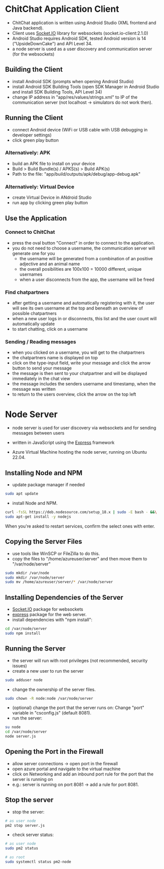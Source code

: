 # ChitChat Application Client

* ChitChat application is written using Android Studio (XML frontend and Java backend). 
* Client uses [Socket.IO](https://socket.io/) library for websockets (socket.io-client:2.1.0)
* Android Studio requires Android SDK, tested Android version is 14 ("UpsideDownCake") and API Level 34.
* a node server is used as a user discovery and communication server (for the websockets)

## Building the Client
* install Android SDK (prompts when opening Android Studio)
* install Android SDK Building Tools (open SDK Manager in Android Studio and install SDK Building Tools, API Level 34)
* change IP address in "app/res/values/strings.xml" to IP of the communication server (not localhost -> simulators do not work then).

## Running the Client
* connect Android device (WiFi or USB cable with USB debugging in developer settings)
* click green play button

### Alternatively: APK
* build an APK file to install on your device
* Build > Build Bundle(s) / APKS(s) > Build APK(s)
* Path to the file: "app/build/outputs/apk/debug/app-debug.apk"

### Alternatively: Virtual Device
* create Virtual Device in ANdroid Studio
* run app by clicking green play button

## Use the Application

### Connect to ChitChat
* press the oval button "Connect" in order to connect to the application.
* you do not need to choose a username, the communication server will generate one for you
  * the username will be generated from a combination of an positive adjective and an animal name
  * the overall posibilities are 100x100 = 10000 different, unique usernames
  * when a user disconnects from the app, the username will be freed
  
### Find chatpartners
* after getting a username and automatically registering with it, the user will see its own username at the top and beneath an overview of possible chatpartners
* when a new user logs in or disconnects, this list and the user count will automatically update
* to start chatting, click on a username

### Sending / Reading messages
* when you clicked on a username, you will get to the chatpartners
* the chatpartners name is displayed on top
* click on the type-input field, write your message and click the arrow button to send your message
* the message is then sent to your chatpartner and will be displayed immediately in the chat view
* the message includes the senders username and timestamp, when the message was written
* to return to the users overview, click the arrow on the top left

# Node Server
* node server is used for user discovery via websockets and for sending messages between users
* written in JavaScript using the [Express](https://expressjs.com/) framework

* Azure Virtual Machine hosting the node server, running on Ubuntu 22.04.

## Installing Node and NPM
* update package manager if needed
```bash
sudo apt update
```
* install Node and NPM.
```bash
curl -fsSL https://deb.nodesource.com/setup_18.x | sudo -E bash - &&\
sudo apt-get install -y nodejs
```

When you're asked to restart services, confirm the select ones with enter.

## Copying the Server Files
* use tools like WinSCP or FileZilla to do this. 
* copy the files to "/home/azureuser/server" and then move them to "/var/node/server"
```bash
sudo mkdir /var/node
sudo mkdir /var/node/server
sudo mv /home/azureuser/server/* /var/node/server
```

## Installing Dependencies of the Server
* [Socket.IO](https://www.npmjs.com/package/socket.io) package for websockets 
* [express](https://www.npmjs.com/package/express) package for the web server. 
* install dependencies with "npm install":
```bash
cd /var/node/server
sudo npm install
```

## Running the Server
* the server will run with root privileges (not recommended, security issues)
* create a new user to run the server
```bash
sudo adduser node
```

* change the ownership of the server files.
```bash
sudo chown -R node:node /var/node/server
```

* (optional) change the port that the server runs on: Change "port" variable in "csconfig.js" (default 8081). 
* run the server:
```bash
su node
cd /var/node/server
node server.js
```

## Opening the Port in the Firewall
* allow server connections -> open port in the firewall
* open azure portal and navigate to the virtual machine
* click on Networking and add an inbound port rule for the port that the server is running on 
* e.g.: server is running on port 8081 -> add a rule for port 8081.

## Stop the server
* stop the server:
```bash
# as user node
pm2 stop server.js
```
* check server status:
```bash
# as user node
sudo pm2 status

# as root
sudo systemctl status pm2-node
```